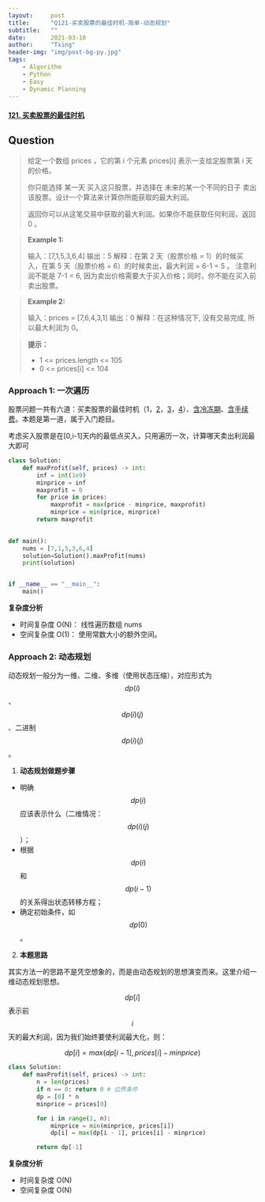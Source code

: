 ```yaml
---
layout:     post
title:      "Q121-买卖股票的最佳时机-简单-动态规划"
subtitle:   ""
date:       2021-03-10
author:     "Txing"
header-img: "img/post-bg-py.jpg"
tags:
    - Algorithm
    - Python
    - Easy
    - Dynamic Planning
---
```


#### [121. 买卖股票的最佳时机](https://leetcode-cn.com/problems/best-time-to-buy-and-sell-stock/)

## Question

> 给定一个数组 prices ，它的第 i 个元素 prices[i] 表示一支给定股票第 i 天的价格。
>
> 你只能选择 某一天 买入这只股票，并选择在 未来的某一个不同的日子 卖出该股票。设计一个算法来计算你所能获取的最大利润。
>
> 返回你可以从这笔交易中获取的最大利润。如果你不能获取任何利润，返回 0 。
>

> **Example 1:**
>
> 输入：[7,1,5,3,6,4]
> 输出：5
> 解释：在第 2 天（股票价格 = 1）的时候买入，在第 5 天（股票价格 = 6）的时候卖出，最大利润 = 6-1 = 5 。
>      注意利润不能是 7-1 = 6, 因为卖出价格需要大于买入价格；同时，你不能在买入前卖出股票。

> **Example 2:**
>
> 输入：prices = [7,6,4,3,1]
> 输出：0
> 解释：在这种情况下, 没有交易完成, 所以最大利润为 0。

> **提示：**
>
> - 1 <= prices.length <= 105
> - 0 <= prices[i] <= 104



### Approach 1:  一次遍历

股票问题一共有六道：买卖股票的最佳时机（1，[2](https://leetcode-cn.com/problems/best-time-to-buy-and-sell-stock-ii/)，[3](https://leetcode-cn.com/problems/best-time-to-buy-and-sell-stock-iii/)，[4](https://leetcode-cn.com/problems/best-time-to-buy-and-sell-stock-iv/)）、[含冷冻期](https://leetcode-cn.com/problems/best-time-to-buy-and-sell-stock-with-cooldown/)、[含手续费](https://leetcode-cn.com/problems/best-time-to-buy-and-sell-stock-with-transaction-fee/)。本题是第一道，属于入门题目。

考虑买入股票是在[0,i-1]天内的最低点买入，只用遍历一次，计算哪天卖出利润最大即可


```python
class Solution:
    def maxProfit(self, prices) -> int:
        inf = int(1e9)
        minprice = inf
        maxprofit = 0
        for price in prices:
            maxprofit = max(price - minprice, maxprofit)
            minprice = min(price, minprice)
        return maxprofit

    
def main():
    nums = [7,1,5,3,6,4]
    solution=Solution().maxProfit(nums)
    print(solution)


if __name__ == "__main__":
    main()
```

**复杂度分析**

- 时间复杂度 O(N)： 线性遍历数组 nums 
- 空间复杂度 O(1)： 使用常数大小的额外空间。



### Approach 2:  动态规划

动态规划一般分为一维、二维、多维（使用状态压缩），对应形式为 $$dp(i)$$、$$dp(i)(j)$$、二进制$$dp(i)(j)$$。

1. **动态规划做题步骤**

- 明确 $$dp(i)$$ 应该表示什么（二维情况：$$dp(i)(j)$$）；
- 根据 $$dp(i)$$ 和 $$dp(i-1)$$ 的关系得出状态转移方程；
- 确定初始条件，如 $$dp(0)$$。

2. **本题思路**

其实方法一的思路不是凭空想象的，而是由动态规划的思想演变而来。这里介绍一维动态规划思想。

$$dp[i]$$ 表示前 $$i$$ 天的最大利润，因为我们始终要使利润最大化，则：

$$
dp[i]=max(dp[i−1],prices[i]−minprice)
$$

```python
class Solution:
    def maxProfit(self, prices) -> int:
        n = len(prices)
        if n == 0: return 0 # 边界条件
        dp = [0] * n
        minprice = prices[0] 

        for i in range(1, n):
            minprice = min(minprice, prices[i])
            dp[i] = max(dp[i - 1], prices[i] - minprice)

        return dp[-1]
```

**复杂度分析**

- 时间复杂度 O(N) 
- 空间复杂度 O(N)